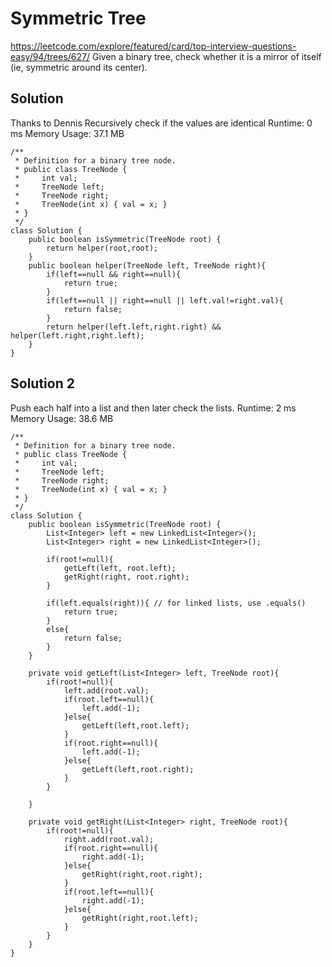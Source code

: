 # Symmetric Tree
https://leetcode.com/explore/featured/card/top-interview-questions-easy/94/trees/627/
Given a binary tree, check whether it is a mirror of itself (ie, symmetric around its center).

## Solution
Thanks to Dennis
Recursively check if the values are identical
Runtime: 0 ms
Memory Usage: 37.1 MB


```
/**
 * Definition for a binary tree node.
 * public class TreeNode {
 *     int val;
 *     TreeNode left;
 *     TreeNode right;
 *     TreeNode(int x) { val = x; }
 * }
 */
class Solution {
    public boolean isSymmetric(TreeNode root) {
        return helper(root,root);
    }
    public boolean helper(TreeNode left, TreeNode right){
        if(left==null && right==null){
            return true;
        }
        if(left==null || right==null || left.val!=right.val){
            return false;
        }
        return helper(left.left,right.right) && helper(left.right,right.left);
    }
}
```

## Solution 2
Push each half into a list and then later check the lists.
Runtime: 2 ms
Memory Usage: 38.6 MB

```
/**
 * Definition for a binary tree node.
 * public class TreeNode {
 *     int val;
 *     TreeNode left;
 *     TreeNode right;
 *     TreeNode(int x) { val = x; }
 * }
 */
class Solution {
    public boolean isSymmetric(TreeNode root) {
        List<Integer> left = new LinkedList<Integer>();
        List<Integer> right = new LinkedList<Integer>();
        
        if(root!=null){
            getLeft(left, root.left);
            getRight(right, root.right);
        }
        
        if(left.equals(right)){ // for linked lists, use .equals()
            return true;
        }
        else{
            return false;
        }
    }
    
    private void getLeft(List<Integer> left, TreeNode root){
        if(root!=null){
            left.add(root.val);
            if(root.left==null){
                left.add(-1);
            }else{
                getLeft(left,root.left);
            }
            if(root.right==null){
                left.add(-1);
            }else{
                getLeft(left,root.right);
            }   
        }
        
    }
    
    private void getRight(List<Integer> right, TreeNode root){
        if(root!=null){
            right.add(root.val);
            if(root.right==null){
                right.add(-1);
            }else{
                getRight(right,root.right);
            }
            if(root.left==null){
                right.add(-1);
            }else{
                getRight(right,root.left);
            }   
        }
    }  
}
```
